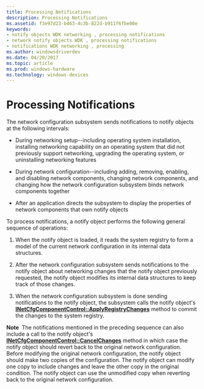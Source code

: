 ```yaml
---
title: Processing Notifications
description: Processing Notifications
ms.assetid: f3e97d23-b463-4c3b-822d-b911f6fbe00e
keywords:
- notify objects WDK networking , processing notifications
- network notify objects WDK , processing notifications
- notifications WDK networking , processing
ms.author: windowsdriverdev
ms.date: 04/20/2017
ms.topic: article
ms.prod: windows-hardware
ms.technology: windows-devices
---
```


# Processing Notifications





The network configuration subsystem sends notifications to notify objects at the following intervals:

-   During networking setup--including operating system installation, installing networking capability on an operating system that did not previously support networking, upgrading the operating system, or uninstalling networking features

-   During network configuration--including adding, removing, enabling, and disabling network components, changing network components, and changing how the network configuration subsystem binds network components together

-   After an application directs the subsystem to display the properties of network components that own notify objects

To process notifications, a notify object performs the following general sequence of operations:

1.  When the notify object is loaded, it reads the system registry to form a model of the current network configuration in its internal data structures.

2.  After the network configuration subsystem sends notifications to the notify object about networking changes that the notify object previously requested, the notify object modifies its internal data structures to keep track of those changes.

3.  When the network configuration subsystem is done sending notifications to the notify object, the subsystem calls the notify object's [**INetCfgComponentControl::ApplyRegistryChanges**](https://msdn.microsoft.com/library/windows/hardware/ff547727) method to commit the changes to the system registry.

**Note**  The notifications mentioned in the preceding sequence can also include a call to the notify object's [**INetCfgComponentControl::CancelChanges**](https://msdn.microsoft.com/library/windows/hardware/ff547728) method in which case the notify object should revert back to the original network configuration.
Before modifying the original network configuration, the notify object should make two copies of the configuration. The notify object can modify one copy to include changes and leave the other copy in the original condition. The notify object can use the unmodified copy when reverting back to the original network configuration.

 

 

 





